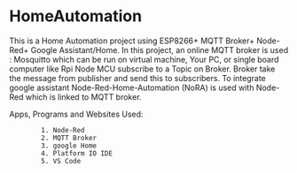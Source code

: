 # HomeAutomation
This is a Home Automation project using ESP8266+ MQTT Broker+ Node-Red+ Google Assistant/Home.
In this project, an online MQTT broker is used : Mosquitto which can be run on virtual machine, Your PC, or single board computer like Rpi
Node MCU subscribe to a Topic on Broker.
Broker take the message from publisher and send this to subscribers.
To integrate google assistant Node-Red-Home-Automation (NoRA) is used with Node-Red which is linked to MQTT broker.

Apps, Programs and Websites Used:

            1. Node-Red
            2. MQTT Broker
            3. google Home
            4. Platform IO IDE
            5. VS Code


